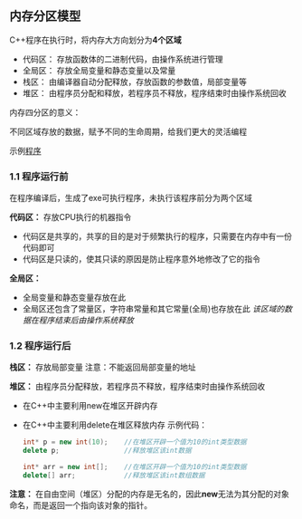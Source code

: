 ## 内存分区模型

C++程序在执行时，将内存大方向划分为**4个区域**

- 代码区： 存放函数体的二进制代码，由操作系统进行管理
- 全局区： 存放全局变量和静态变量以及常量
- 栈区：   由编译器自动分配释放，存放函数的参数值，局部变量等
- 堆区：   由程序员分配和释放，若程序员不释放，程序结束时由操作系统回收

内存四分区的意义：

不同区域存放的数据，赋予不同的生命周期，给我们更大的灵活编程

示例[程序](memory/memory.cpp)

### 1.1 程序运行前

在程序编译后，生成了exe可执行程序，未执行该程序前分为两个区域

**代码区：**
存放CPU执行的机器指令
- 代码区是共享的，共享的目的是对于频繁执行的程序，只需要在内存中有一份代码即可
- 代码区是只读的，使其只读的原因是防止程序意外地修改了它的指令

**全局区：**

- 全局变量和静态变量存放在此
- 全局区还包含了常量区，字符串常量和其它常量(全局)也存放在此
  *该区域的数据在程序结束后由操作系统释放*

### 1.2 程序运行后

**栈区：**
存放局部变量
注意：不能返回局部变量的地址

**堆区：**
由程序员分配释放，若程序员不释放，程序结束时由操作系统回收
- 在C++中主要利用new在堆区开辟内存
- 在C++中主要利用delete在堆区释放内存
  示例代码：

   ```cpp
  int* p = new int(10);    //在堆区开辟一个值为10的int类型数据
  delete p;                //释放堆区该int数据
  ```

   ```cpp
  int* arr = new int[];    //在堆区开辟一个值为10的int类型数据
  delete[] arr;            //释放堆区该int数组数据
   ```

**注意：**
在自由空间（堆区）分配的内存是无名的，因此**new**无法为其分配的对象命名，而是返回一个指向该对象的指针。
